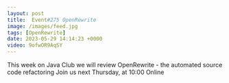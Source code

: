 ```yaml
---
layout: post
title:  Event#275 OpenRewrite
image: /images/feed.jpg
tags: [OpenRewrite]
date: 2023-05-29 14:14:23 +0000
video: 9ofwOR9AqSY
---
```


This week on Java Club we will review OpenRewrite - the automated source code refactoring
Join us next Thursday, at 10:00 Online
